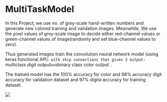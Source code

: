 # MultiTaskModel
In this Project, we use no. of grey-scale hand-written numbers and generate new colored training and validation images.
Meanwhile, We use the pixel values of grey-scale image to decide either red-channel values or green-channel values of
image(randomly and set blue-channel values to zero).

Thus generated images train the convolution neural network model (using keras functional API`) with skip connections that gives 2 output: `multiclass digit output` and
`binary class color output`.

The trained model has the 100% accuracy for color and 98% accuracy digit accuracy for validation dataset and 97% digita accuracy for training dataset.

![](./image.png)
